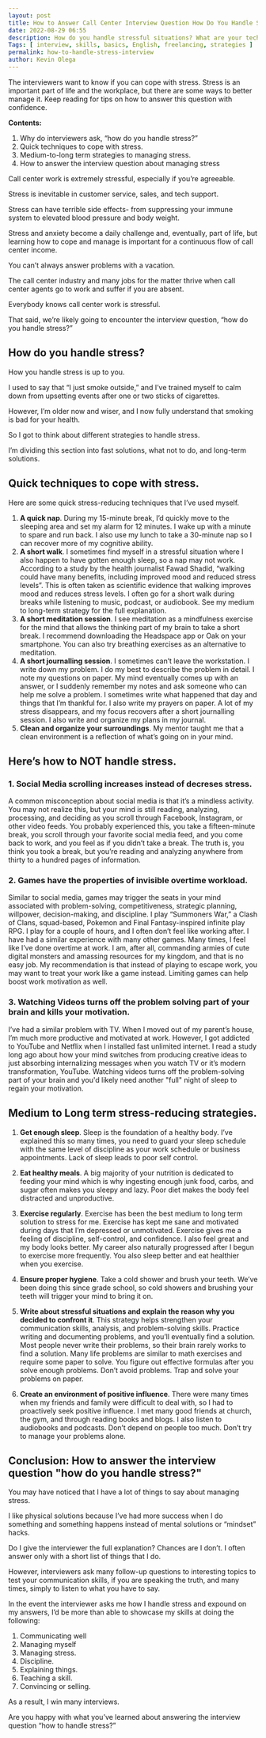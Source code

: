 ```yaml
--- 
layout: post 
title: How to Answer Call Center Interview Question How Do You Handle Stress?
date: 2022-08-29 06:55
description: How do you handle stressful situations? What are your techniques for staying calm in the workplace? These are common questions that many call center interviewers ask to determine if you're a good fit for their company.
Tags: [ interview, skills, basics, English, freelancing, strategies ]
permalink: how-to-handle-stress-interview
author: Kevin Olega 
--- 
```


The interviewers want to know if you can cope with stress. Stress is an important part of life and the workplace, but there are some ways to better manage it. Keep reading for tips on how to answer this question with confidence.

**Contents:**

1. Why do interviewers ask, “how do you handle stress?”
2. Quick techniques to cope with stress.
3. Medium-to-long term strategies to managing stress.
4. How to answer the interview question about managing stress

Call center work is extremely stressful, especially if you’re agreeable.

Stress is inevitable in customer service, sales, and tech support. 

Stress can have terrible side effects- from suppressing your immune system to elevated blood pressure and body weight.

Stress and anxiety become a daily challenge and, eventually, part of life, but learning how to cope and manage is important for a continuous flow of call center income.

You can’t always answer problems with a vacation.

The call center industry and many jobs for the matter thrive when call center agents go to work and suffer if you are absent.

Everybody knows call center work is stressful.

That said, we’re likely going to encounter the interview question, “how do you handle stress?” 

## How do you handle stress?

How you handle stress is up to you.

I used to say that “I just smoke outside,” and I’ve trained myself to calm down from upsetting events after one or two sticks of cigarettes.

However, I’m older now and wiser, and I now fully understand that smoking is bad for your health.

So I got to think about different strategies to handle stress.

I’m dividing this section into fast solutions, what not to do, and long-term solutions.

## Quick techniques to cope with stress.

Here are some quick stress-reducing techniques that I’ve used myself.

1. **A quick nap**. During my 15-minute break, I’d quickly move to the sleeping area and set my alarm for 12 minutes. I wake up with a minute to spare and run back. I also use my lunch to take a 30-minute nap so I can recover more of my cognitive ability. 
2. **A short walk**. I sometimes find myself in a stressful situation where I also happen to have gotten enough sleep, so a nap may not work. According to a study by the health journalist Fawad Shadid, “walking could have many benefits, including improved mood and reduced stress levels”. This is often taken as scientific evidence that walking improves mood and reduces stress levels. I often go for a short walk during breaks while listening to music, podcast, or audiobook. See my medium to long-term strategy for the full explanation.
4. **A short meditation session**. I see meditation as a mindfulness exercise for the mind that allows the thinking part of my brain to take a short break. I recommend downloading the Headspace app or Oak on your smartphone. You can also try breathing exercises as an alternative to meditation.
5. **A short journalling session**. I sometimes can’t leave the workstation. I write down my problem. I do my best to describe the problem in detail. I note my questions on paper. My mind eventually comes up with an answer, or I  suddenly remember my notes and ask someone who can help me solve a problem. I sometimes write what happened that day and things that I’m thankful for. I also write my prayers on paper. A lot of my stress disappears, and my focus recovers after a short journalling session. I also write and organize my plans in my journal.
6. **Clean and organize your surroundings**. My mentor taught me that a clean environment is a reflection of what’s going on in your mind.

## Here’s how to NOT handle stress.

### 1. Social Media scrolling increases instead of decreses stress.

A common misconception about social media is that it’s a mindless activity. You may not realize this, but your mind is still reading, analyzing, processing, and deciding as you scroll through Facebook, Instagram, or other video feeds. You probably experienced this, you take a fifteen-minute break, you scroll through your favorite social media feed, and you come back to work, and you feel as if you didn’t take a break. The truth is, you think you took a break, but you’re reading and analyzing anywhere from thirty to a hundred pages of information.

### 2. Games have the properties of invisible overtime workload.

Similar to social media, games may trigger the seats in your mind associated with problem-solving, competitiveness, strategic planning, willpower, decision-making, and discipline. I play “Summoners War,” a Clash of Clans, squad-based, Pokemon and Final Fantasy-inspired infinite play RPG. I play for a couple of hours, and I often don’t feel like working after. I have had a similar experience with many other games. Many times, I feel like I’ve done overtime at work. I am, after all, commanding armies of cute digital monsters and amassing resources for my kingdom, and that is no easy job. My recommendation is that instead of playing to escape work, you may want to treat your work like a game instead. Limiting games can help boost work motivation as well.

### 3. Watching Videos turns off the problem solving part of your brain and kills your motivation.

I’ve had a similar problem with TV. When I moved out of my parent’s house, I’m much more productive and motivated at work. However, I got addicted to YouTube and Netflix when I installed fast unlimited internet. I read a study long ago about how your mind switches from producing creative ideas to just absorbing internalizing messages when you watch TV or it’s modern transformation, YouTube. Watching videos turns off the problem-solving part of your brain and you'd likely need another "full" night of sleep to regain your motivation.


## Medium to Long term stress-reducing strategies.

1. **Get enough sleep**. Sleep is the foundation of a healthy body. I’ve explained this so many times, you need to guard your sleep schedule with the same level of discipline as your work schedule or business appointments. Lack of sleep leads to poor self control.

2. **Eat healthy meals**. A big majority of your nutrition is dedicated to feeding your mind which is why ingesting enough junk food, carbs, and sugar often makes you sleepy and lazy. Poor diet makes the body feel distracted and unproductive.

3. **Exercise regularly**. Exercise has been the best medium to long term solution to stress for me. Exercise has kept me sane and motivated during days that I’m depressed or unmotivated. Exercise gives me a feeling of discipline, self-control, and confidence. I also feel great and my body looks better. My career also naturally progressed after I begun to exercise more frequently. You also sleep better and eat healthier when you exercise. 

4. **Ensure proper hygiene**. Take a cold shower and brush your teeth. We’ve been doing this since grade school, so cold showers and brushing your teeth will trigger your mind to bring it on. 

5. **Write about stressful situations and explain the reason why you decided to confront it**. This strategy helps strengthen your communication skills, analysis, and problem-solving skills. Practice writing and documenting problems, and you’ll eventually find a solution. Most people never write their problems, so their brain rarely works to find a solution. Many life problems are similar to math exercises and require some paper to solve. You figure out effective formulas after you solve enough problems. Don’t avoid problems. Trap and solve your problems on paper.

6. **Create an environment of positive influence**. There were many times when my friends and family were difficult to deal with, so I had to proactively seek positive influence. I met many good friends at church, the gym, and through reading books and blogs. I also listen to audiobooks and podcasts. Don’t depend on people too much. Don’t try to manage your problems alone. 
 
## Conclusion: How to answer the interview question "how do you handle stress?"

You may have noticed that I have a lot of things to say about managing stress.  

I like physical solutions because I’ve had more success when I do something and something happens instead of mental solutions or “mindset” hacks.

Do I give the interviewer the full explanation? Chances are I don’t. I often answer only with a short list of things that I do.

However, interviewers ask many follow-up questions to interesting topics to test your communication skills, if you are speaking the truth, and many times, simply to listen to what you have to say.

In the event the interviewer asks me how I handle stress and expound on my answers, I’d be more than able to showcase my skills at doing the following:

1. Communicating well
2. Managing myself
3. Managing stress. 
4. Discipline. 
5. Explaining things.
6. Teaching a skill.
7. Convincing or selling.

As a result, I win many interviews.

Are you happy with what you’ve learned about answering the interview question “how to handle stress?”
